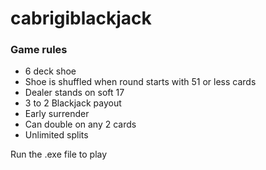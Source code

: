 # cabrigiblackjack

###  Game rules
* 6 deck shoe
* Shoe is shuffled when round starts with 51 or less cards
* Dealer stands on soft 17
* 3 to 2 Blackjack payout
* Early surrender
* Can double on any 2 cards
* Unlimited splits

Run the .exe file to play
